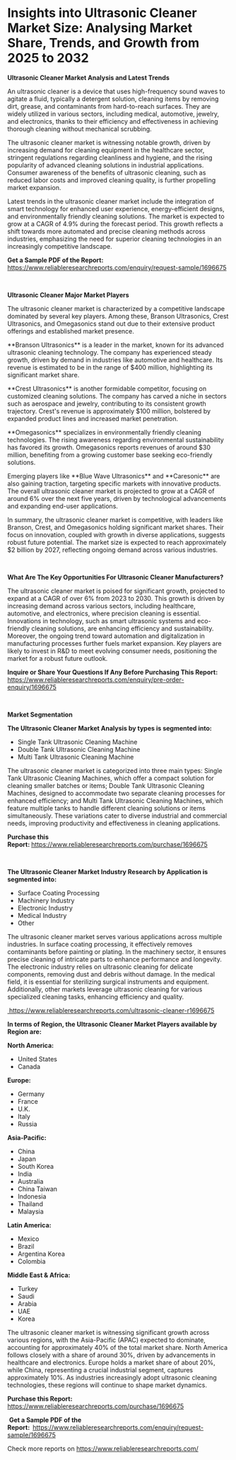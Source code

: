 <p><h1>Insights into Ultrasonic Cleaner Market Size: Analysing Market Share, Trends, and Growth from 2025 to 2032</h1></p><p><strong>Ultrasonic Cleaner Market Analysis and Latest Trends</strong></p>
<p><p>An ultrasonic cleaner is a device that uses high-frequency sound waves to agitate a fluid, typically a detergent solution, cleaning items by removing dirt, grease, and contaminants from hard-to-reach surfaces. They are widely utilized in various sectors, including medical, automotive, jewelry, and electronics, thanks to their efficiency and effectiveness in achieving thorough cleaning without mechanical scrubbing.</p><p>The ultrasonic cleaner market is witnessing notable growth, driven by increasing demand for cleaning equipment in the healthcare sector, stringent regulations regarding cleanliness and hygiene, and the rising popularity of advanced cleaning solutions in industrial applications. Consumer awareness of the benefits of ultrasonic cleaning, such as reduced labor costs and improved cleaning quality, is further propelling market expansion.</p><p>Latest trends in the ultrasonic cleaner market include the integration of smart technology for enhanced user experience, energy-efficient designs, and environmentally friendly cleaning solutions. The market is expected to grow at a CAGR of 4.9% during the forecast period. This growth reflects a shift towards more automated and precise cleaning methods across industries, emphasizing the need for superior cleaning technologies in an increasingly competitive landscape.</p></p>
<p><strong>Get a Sample PDF of the Report:&nbsp;</strong> <a href="https://www.reliableresearchreports.com/enquiry/request-sample/1696675?utm_campaign=2030&utm_medium=2&utm_source=Github&utm_content=ia&utm_term=27032025&utm_id=ultrasonic-cleaner">https://www.reliableresearchreports.com/enquiry/request-sample/1696675</a></p>
<p>&nbsp;</p>
<p><strong>Ultrasonic Cleaner Major Market Players</strong></p>
<p><p>The ultrasonic cleaner market is characterized by a competitive landscape dominated by several key players. Among these, Branson Ultrasonics, Crest Ultrasonics, and Omegasonics stand out due to their extensive product offerings and established market presence.</p><p>**Branson Ultrasonics** is a leader in the market, known for its advanced ultrasonic cleaning technology. The company has experienced steady growth, driven by demand in industries like automotive and healthcare. Its revenue is estimated to be in the range of $400 million, highlighting its significant market share.</p><p>**Crest Ultrasonics** is another formidable competitor, focusing on customized cleaning solutions. The company has carved a niche in sectors such as aerospace and jewelry, contributing to its consistent growth trajectory. Crest's revenue is approximately $100 million, bolstered by expanded product lines and increased market penetration.</p><p>**Omegasonics** specializes in environmentally friendly cleaning technologies. The rising awareness regarding environmental sustainability has favored its growth. Omegasonics reports revenues of around $30 million, benefiting from a growing customer base seeking eco-friendly solutions.</p><p>Emerging players like **Blue Wave Ultrasonics** and **Caresonic** are also gaining traction, targeting specific markets with innovative products. The overall ultrasonic cleaner market is projected to grow at a CAGR of around 6% over the next five years, driven by technological advancements and expanding end-user applications.</p><p>In summary, the ultrasonic cleaner market is competitive, with leaders like Branson, Crest, and Omegasonics holding significant market shares. Their focus on innovation, coupled with growth in diverse applications, suggests robust future potential. The market size is expected to reach approximately $2 billion by 2027, reflecting ongoing demand across various industries.</p></p>
<p>&nbsp;</p>
<p><strong>What Are The Key Opportunities For Ultrasonic Cleaner Manufacturers?</strong></p>
<p><p>The ultrasonic cleaner market is poised for significant growth, projected to expand at a CAGR of over 6% from 2023 to 2030. This growth is driven by increasing demand across various sectors, including healthcare, automotive, and electronics, where precision cleaning is essential. Innovations in technology, such as smart ultrasonic systems and eco-friendly cleaning solutions, are enhancing efficiency and sustainability. Moreover, the ongoing trend toward automation and digitalization in manufacturing processes further fuels market expansion. Key players are likely to invest in R&D to meet evolving consumer needs, positioning the market for a robust future outlook.</p></p>
<p><strong>Inquire or Share Your Questions If Any Before Purchasing This Report:</strong> <a href="https://www.reliableresearchreports.com/enquiry/pre-order-enquiry/1696675?utm_campaign=2030&utm_medium=2&utm_source=Github&utm_content=ia&utm_term=27032025&utm_id=ultrasonic-cleaner">https://www.reliableresearchreports.com/enquiry/pre-order-enquiry/1696675</a></p>
<p>&nbsp;</p>
<p><strong>Market Segmentation</strong></p>
<p><strong>The Ultrasonic Cleaner Market Analysis by types is segmented into:</strong></p>
<p><ul><li>Single Tank Ultrasonic Cleaning Machine</li><li>Double Tank Ultrasonic Cleaning Machine</li><li>Multi Tank Ultrasonic Cleaning Machine</li></ul></p>
<p><p>The ultrasonic cleaner market is categorized into three main types: Single Tank Ultrasonic Cleaning Machines, which offer a compact solution for cleaning smaller batches or items; Double Tank Ultrasonic Cleaning Machines, designed to accommodate two separate cleaning processes for enhanced efficiency; and Multi Tank Ultrasonic Cleaning Machines, which feature multiple tanks to handle different cleaning solutions or items simultaneously. These variations cater to diverse industrial and commercial needs, improving productivity and effectiveness in cleaning applications.</p></p>
<p><strong>Purchase this Report:&nbsp;</strong><a href="https://www.reliableresearchreports.com/purchase/1696675?utm_campaign=2030&utm_medium=2&utm_source=Github&utm_content=ia&utm_term=27032025&utm_id=ultrasonic-cleaner">https://www.reliableresearchreports.com/purchase/1696675</a></p>
<p>&nbsp;</p>
<p><strong>The Ultrasonic Cleaner Market Industry Research by Application is segmented into:</strong></p>
<p><ul><li>Surface Coating Processing</li><li>Machinery Industry</li><li>Electronic Industry</li><li>Medical Industry</li><li>Other</li></ul></p>
<p><p>The ultrasonic cleaner market serves various applications across multiple industries. In surface coating processing, it effectively removes contaminants before painting or plating. In the machinery sector, it ensures precise cleaning of intricate parts to enhance performance and longevity. The electronic industry relies on ultrasonic cleaning for delicate components, removing dust and debris without damage. In the medical field, it is essential for sterilizing surgical instruments and equipment. Additionally, other markets leverage ultrasonic cleaning for various specialized cleaning tasks, enhancing efficiency and quality.</p></p>
<p><a href="https://www.reliableresearchreports.com/ultrasonic-cleaner-r1696675?utm_campaign=2030&utm_medium=2&utm_source=Github&utm_content=ia&utm_term=27032025&utm_id=ultrasonic-cleaner">&nbsp;https://www.reliableresearchreports.com/ultrasonic-cleaner-r1696675</a></p>
<p><strong>In terms of Region, the Ultrasonic Cleaner Market Players available by Region are:</strong></p>
<p>
    <p> <strong> North America: </strong>
        <ul>
            <li>United States</li>
            <li>Canada</li>
        </ul>
        </p> 
    <p> <strong> Europe: </strong>
        <ul>
            <li>Germany</li>
            <li>France</li>
            <li>U.K.</li>
            <li>Italy</li>
            <li>Russia</li>
        </ul>
        </p> 
    <p> <strong> Asia-Pacific: </strong>
        <ul>
            <li>China</li>
            <li>Japan</li>
            <li>South Korea</li>
            <li>India</li>
            <li>Australia</li>
            <li>China Taiwan</li>
            <li>Indonesia</li>
            <li>Thailand</li>
            <li>Malaysia</li>
        </ul>
        </p> 
    <p> <strong> Latin America: </strong>
        <ul>
            <li>Mexico</li>
            <li>Brazil</li>
            <li>Argentina Korea</li>
            <li>Colombia</li>
        </ul>
        </p> 
    <p> <strong> Middle East & Africa: </strong>
        <ul>
            <li>Turkey</li>
            <li>Saudi</li>
            <li>Arabia</li>
            <li>UAE</li>
            <li>Korea</li>
        </ul>
    </p>
    </p>
<p><p>The ultrasonic cleaner market is witnessing significant growth across various regions, with the Asia-Pacific (APAC) expected to dominate, accounting for approximately 40% of the total market share. North America follows closely with a share of around 30%, driven by advancements in healthcare and electronics. Europe holds a market share of about 20%, while China, representing a crucial industrial segment, captures approximately 10%. As industries increasingly adopt ultrasonic cleaning technologies, these regions will continue to shape market dynamics.</p></p>
<p><strong>Purchase this Report: </strong><a href="https://www.reliableresearchreports.com/purchase/1696675?utm_campaign=2030&utm_medium=2&utm_source=Github&utm_content=ia&utm_term=27032025&utm_id=ultrasonic-cleaner">https://www.reliableresearchreports.com/purchase/1696675</a></p>
<p>&nbsp;<strong>Get a Sample PDF of the Report:&nbsp;&nbsp;</strong><a href="https://www.reliableresearchreports.com/enquiry/request-sample/1696675?utm_campaign=2030&utm_medium=2&utm_source=Github&utm_content=ia&utm_term=27032025&utm_id=ultrasonic-cleaner">https://www.reliableresearchreports.com/enquiry/request-sample/1696675</a></p>
<p><strong></strong></p>
<p>Check more reports on <a href="https://www.reliableresearchreports.com/?utm_campaign=2030&utm_medium=2&utm_source=Github&utm_content=ia&utm_term=27032025&utm_id=ultrasonic-cleaner">https://www.reliableresearchreports.com/</a></p>